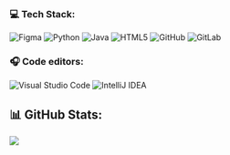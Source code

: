### 💻 **Tech Stack:**
 ![Figma](https://img.shields.io/badge/Figma-0D0D0D?style=for-the-badge&logo=figma&logoColor=white)  ![Python](https://img.shields.io/badge/python-13678A?style=for-the-badge&logo=python&logoColor=ffdd54)  ![Java](https://img.shields.io/badge/Java-FF7A48?style=for-the-badge&logo=openjdk) ![HTML5](https://img.shields.io/badge/html5-%23E34F26.svg?style=for-the-badge&logo=html5&logoColor=white) ![GitHub](https://img.shields.io/badge/github-%23121011.svg?style=for-the-badge&logo=github&logoColor=white) ![GitLab](https://img.shields.io/badge/gitlab-%23181717.svg?style=for-the-badge&logo=gitlab&logoColor=white)

### 🎧 **Code editors:**
![Visual Studio Code](https://img.shields.io/badge/VSCODE-13678A?style=for-the-badge&logo=visual-studio-code) ![IntelliJ IDEA](https://img.shields.io/badge/IntelliJIDEA-D95252.svg?style=for-the-badge&logo=intellij-idea&logoColor=white)

## 📊 **GitHub Stats:**
![](https://nirzak-streak-stats.vercel.app/?user=isaspedroso&theme=dark&hide_border=true)<br/>

